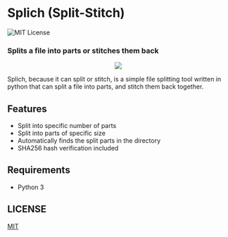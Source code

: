 # Splich (Split-Stitch)
![MIT License](https://img.shields.io/github/license/shine-jayakumar/Covid19-Exploratory-Analysis-With-SQL)

### Splits a file into parts or stitches them back

<p align="center">
<img src="https://github.com/shine-jayakumar/splich/blob/main/splich_logo.png"/>
</p>

Splich, because it can split or stitch, is a simple file splitting tool written in python that can split a file into parts, and stitch them back together.

## Features
- Split into specific number of parts
- Split into parts of specific size
- Automatically finds the split parts in the directory
- SHA256 hash verification included

## Requirements
- Python 3

## LICENSE
[MIT](https://github.com/shine-jayakumar/splich/blob/main/LICENSE)

